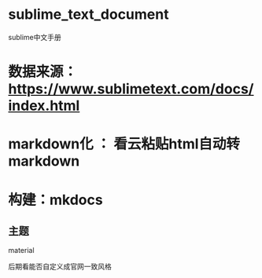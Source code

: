 # sublime_text_document
sublime中文手册

# 数据来源：https://www.sublimetext.com/docs/index.html

# markdown化 ： 看云粘贴html自动转markdown

# 构建：mkdocs

## 主题 

material

后期看能否自定义成官网一致风格 